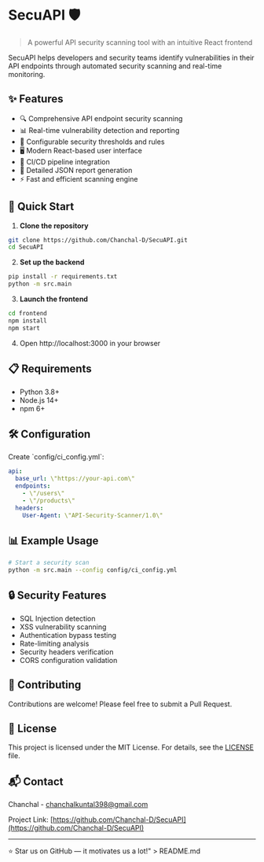 # SecuAPI 🛡️

> A powerful API security scanning tool with an intuitive React frontend

SecuAPI helps developers and security teams identify vulnerabilities in their API endpoints through automated security scanning and real-time monitoring.

## ✨ Features

- 🔍 Comprehensive API endpoint security scanning
- 📊 Real-time vulnerability detection and reporting
- 🎯 Configurable security thresholds and rules
- 🖥️ Modern React-based user interface
- 🔄 CI/CD pipeline integration
- 📝 Detailed JSON report generation
- ⚡ Fast and efficient scanning engine

## 🚀 Quick Start

1. **Clone the repository**
```bash
git clone https://github.com/Chanchal-D/SecuAPI.git
cd SecuAPI
```

2. **Set up the backend**
```bash
pip install -r requirements.txt
python -m src.main
```

3. **Launch the frontend**
```bash
cd frontend
npm install
npm start
```

4. Open http://localhost:3000 in your browser

## 📋 Requirements

- Python 3.8+
- Node.js 14+
- npm 6+

## 🛠️ Configuration

Create \`config/ci_config.yml\`:

```yaml
api:
  base_url: \"https://your-api.com\"
  endpoints:
    - \"/users\"
    - \"/products\"
  headers:
    User-Agent: \"API-Security-Scanner/1.0\"
```

## 📊 Example Usage

```bash
# Start a security scan
python -m src.main --config config/ci_config.yml
```

## 🔒 Security Features

- SQL Injection detection
- XSS vulnerability scanning
- Authentication bypass testing
- Rate-limiting analysis
- Security headers verification
- CORS configuration validation

## 🤝 Contributing

Contributions are welcome! Please feel free to submit a Pull Request.

## 📝 License

This project is licensed under the MIT License. For details, see the [LICENSE](LICENSE) file.

## 📬 Contact

Chanchal - chanchalkuntal398@gmail.com

Project Link: [https://github.com/Chanchal-D/SecuAPI](https://github.com/Chanchal-D/SecuAPI)

---
⭐ Star us on GitHub — it motivates us a lot!" > README.md

